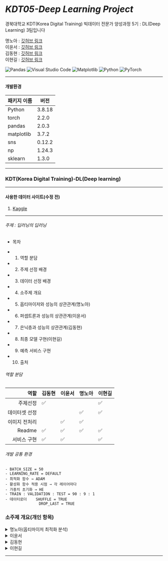 # _KDT05-Deep Learning Project_

경북대학교 KDT(Korea Digital Training) 빅데이터 전문가 양성과정 5기 : DL(Deep Learning) 3팀입니다

명노아 : [깃허브 링크](https://github.com/noah2397)  
이윤서 : [깃허브 링크](https://github.com/voo0o08)  
김동현 : [깃허브 링크](https://github.com/DongHyunKKK)  
이현길 : [깃허브 링크](https://github.com/Schubert3275)

![Pandas](https://img.shields.io/badge/pandas-%23150458.svg?style=for-the-badge&logo=pandas&logoColor=white)
![Visual Studio Code](https://img.shields.io/badge/Visual%20Studio%20Code-0078d7.svg?style=for-the-badge&logo=visual-studio-code&logoColor=white)
![Matplotlib](https://img.shields.io/badge/Matplotlib-%23ffffff.svg?style=for-the-badge&logo=Matplotlib&logoColor=black)
![Python](https://img.shields.io/badge/python-3670A0?style=for-the-badge&logo=python&logoColor=ffdd54)
![PyTorch](https://img.shields.io/badge/PyTorch-%23EE4C2C.svg?style=for-the-badge&logo=PyTorch&logoColor=white)

<hr/>

#### 개발환경

| 패키지 이름 | 버전   |
| ----------- | ------ |
| Python      | 3.8.18 |
| torch       | 2.2.0  |
| pandas      | 2.0.3  |
| matplotlib  | 3.7.2  |
| sns         | 0.12.2 |
| np          | 1.24.3 |
| sklearn     | 1.3.0  |

<hr/>

### KDT(Korea Digital Training)-DL(Deep learning)

<hr/>

#### 사용한 데이터 사이트(수정 전)

1. [Kaggle](https://www.kaggle.com/datasets/crowww/a-large-scale-fish-dataset)

<hr/>

###### 주제 : 딥러닝의 딥러닝

- 목차

* 1. 역할 분담
* 2. 주제 선정 배경
* 3. 데이터 선정 배경
* 4. 소주제 개요
* 5. 옵티마이저와 성능의 상관관계(명노아)
* 6. 퍼셉트론과 성능의 상관관계(이윤서)
* 7. 은닉층과 성능의 상관관계(김동현)
* 8. 최종 모델 구현(이현길)
* 9. 예측 서비스 구현
* 10. 출처
  </hr>

###### 역할 분담

|          역할 | 김동현 | 이윤서 | 명노아 | 이현길 |
| ------------: | ------ | ------ | ------ | ------ |
|      주제선정 | ✅     |        |        | ✅     |
| 데이터셋 선정 |        |        | ✅     | ✅     |
| 이미지 전처리 |        | ✅     | ✅     |        |
|        Readme | ✅     | ✅     | ✅     | ✅     |
|   서비스 구현 | ✅     | ✅     |        | ✅     |

###### 개발 공통 환경

```
- BATCH_SIZE = 50
- LEARNING_RATE = DEFAULT
- 최적화 함수 → ADAM
- 활성화 함수 적용 시점 → 각 레이어마다
- 가중치 초기화 → HE
- TRAIN : VALIDATION : TEST = 90 : 9 : 1
- 데이터로더    SHUFFLE = TRUE
               DROP_LAST = TRUE
```

### 소주제 개요(개인 항목)

<details>
  <summary>
    명노아(옵티마이저 최적화 분석)
  </summary>

### 1. 주제 선정 배경

- 과적합 방지
- 계산 효율성
- 해석성

-> 해당 요소를 모델에 미치는 요소로 알아보기 위해 주제 선정  
-> 모델에 영향을 끼치는(옵티마이저, 퍼셉트론, 은닉층) 요소로 성능 탐색

### 2. 데이터 선정 배경

- 성능이 낮게 나오는 데이터 선정
- MNIST_NUMBER는 성능이 높게 나오므로, Kaggle에서 제공하는 Scaled_FISH 데이터 사용

### 3. 데이터 선정

![alt text](image-1.png)

- 총 9종류의 물고기 폴더가 있고, 각 폴더당 1000개의 이미지 데이터가 있음
- 각 이미지를 100X150, 49X59로 resize하여, feature의 개수를 줄임
- np.concatenate로 이미지 데이터를 계속해서 stack함
- npy 파일로 저장하기에는 용량이 커서, pkl(피클) 파일로 저장

### 4. 데이터 분석 파이프라인

    ```
    1. feature는 float타입으로, target은 long타입으로 변환
    2. 데이터셋 클래스 생성
    3. 데이터셋 생성
    4. 모델 클래스 생성
    5. 모델 생성
    6. 옵티마이저, 손실함수 정의
    7. 데이터로더 생성
    8. 스케줄러 생성&학습
    9. 학습 진행
    10. 평가
    ```

### 5. 진행한 모델 및 결과

#### 사용한 모델

| 모델 이름  | 모델 설명                                                                                                                                                      |
| ---------- | -------------------------------------------------------------------------------------------------------------------------------------------------------------- |
| ADAM       | Adam은 경사 하강 최적화 알고리즘 중 하나로, 목적 함수에 대한 일차 및 이차 모멘트 추정치를 저장하여 각 매개 변수에 대한 각각의 학습 속도를 동적으로 조절합니다. |
| ADADELTA   | Adadelta는 AdaGrad의 변형으로, 학습률을 조정하는 데 지난 그래디언트의 제곱을 누적하는 대신 일정한 시간 간격 내 제한된 메모리만 사용하여 학습률을 조정합니다.   |
| ADAGRAD    | Adagrad는 각 매개 변수에 대해 학습률을 조정하는 경사 하강 최적화 알고리즘으로, 이전의 그래디언트 업데이트를 기억하여 학습률을 조절합니다.                      |
| ADAMW      | AdamW는 Adam의 변형으로, 가중치 감쇠를 추가하여 가중치 업데이트의 안정성을 향상시키는 방법입니다.                                                              |
| SPARSEADAM | SparseAdam은 Adam 최적화 알고리즘의 희소 버전으로, 희소 그래디언트 및 희소 가중치에 대해 최적화됩니다.                                                         |
| ASGD       | 평균 확률적 경사 하강(ASGD)은 일정 시간 동안의 그래디언트 업데이트의 평균을 사용하여 경사 하강 최적화를 수행하는 방법입니다.                                   |
| RADAM      | Rectified Adam(RAdam)은 Adam 최적화 알고리즘의 변형으로, 효과적인 학습률 조정을 통해 안정적인 학습을 돕는 방법입니다.                                          |
| NADAM      | Nesterov Adam(Nadam)은 Adam 최적화 알고리즘의 변형으로, 네스테로프 모멘텀 최적화를 Adam에 통합하는 방법입니다.                                                 |
| RMSPROP    | RMSProp은 AdaGrad의 변형으로, 지난 제곱된 그래디언트의 지수 가중 이동 평균을 사용하여 학습률을 조정하는 방법입니다.                                            |
| RPROP      | Resilient Backpropagation(Rprop)은 그래디언트 부호에 따라 매개 변수 업데이트를 수행하여 경사 하강 최적화를 수행하는 방법입니다.                                |
| GSD        | Gradient Sparsification and Densification(GSD)은 그래디언트의 희소성을 관리하여 효율적인 학습을 도와주는 방법입니다.                                           |

#### 평가 기준

- 동일 분류 개수의 데이터셋이므로, f1을 옵티마이저 측정 기준으로 설정
- 아래 형식과 같이 train 정확도와 valid 정확도,
- 옵티마이저의 train 정확도 변화량
- 옵티마이저의 valid 정확도 변화량으로 옵티마이저 측정
  ![alt text](image-2.png)

### 6. 결과 및 분석

#### SGD(Stocahstic Gradient Descent)

- 학습 속도가 느리게 진행
- 지그재그로 크게 변동

![alt text](image-3.png)

#### ADAGRAD(AdaGrad)

- 크게 학습하다가 점차적으로 최적점에 가까워짐
- 갱신의 정도가 큰 폭으로 작아지도록 조정

![alt text](image-4.png)

#### ADAM(Adaptive Moment Estimation)

- 모멘텀과 AdaGrad를 융합한 방법
- 모멘텀 방식보다 좌우 흔들림이 덜 하다
  ![alt text](image-5.png)

### 7. 최종결론

![alt text](image-6.png)

 </details>

</hr>

<details>
  <summary>
    이윤서
  </summary>
</details>

</hr>

<details>
  <summary>
    김동현
  </summary>

</details>

</hr>

<details>
  <summary>
    이현길
  </summary>

</details>
<hr/>
